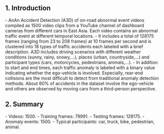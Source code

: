 <h2>1. Introduction</h2>
- AnAn Accident Detection (A3D) of on-road abnormal event videos compiled as 1500 video clips from a YouTube channel of dashboard cameras from different cars in East Asia. Each video contains an abnormal traffic event at different temporal locations. 
- It includes a total of 128175 frames (ranging from 23 to 208 frames) at 10 frames per second and is clustered into 18 types of traffic accidents each labeled with a brief description. A3D includes driving scenarios with different weather conditions (sunny, rainy, snowy,...), places (urban, countryside,...) and participant types (cars, motorcycles, pedestrians, animals,...).
- In addition to start and end times, each traffic anomaly is labeled with a binary value indicating whether the ego-vehicle is involved. Especially, rear-end collisions are the most difficult to detect from traditional anomaly detection methods. About 60% of accidents in the dataset involve the ego-vehicle and others are observed by moving cars from a third-person perspective.
<h2>2. Summary</h2>
- Videos: 1500.
- Training frames: 79991.
- Testing frames: 128175.
- Anomaly events: 1500.
- Typical participants: car, truck, bike, pedestrian, animal.